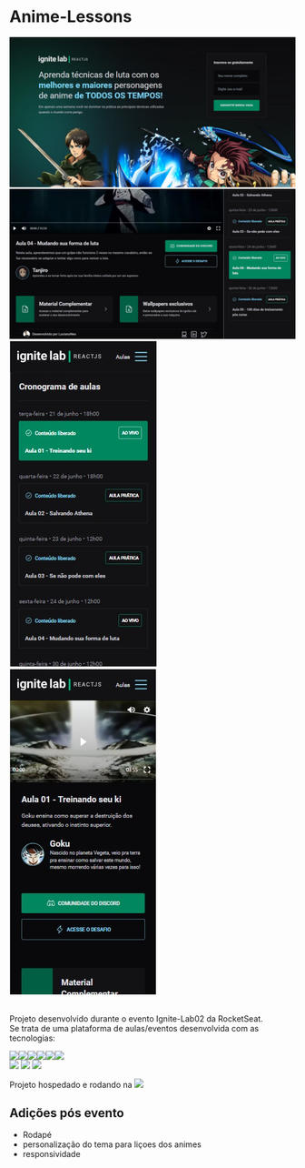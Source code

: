 # Anime-Lessons

<img src='screen1.jpg'>
<img src='screen2.jpg'>
<img src='screen3.jpg'>
<img src='screen4.jpg'>
<br>
<br>

Projeto desenvolvido durante o evento Ignite-Lab02 da RocketSeat.  
Se trata de uma plataforma de aulas/eventos desenvolvida com as tecnologias:
<div style='display:flex'>
<img src='https://img.shields.io/badge/REACTJS-blue'>
<img src='https://img.shields.io/badge/REACT_ROUTER_DOM-red'>
<img src='https://img.shields.io/badge/TYPESCRIPT-blue'>
<img src='https://img.shields.io/badge/GRAPHCMS-green'>
<img src='https://img.shields.io/badge/GRAPHQL-lightgreen'>
<img src='https://img.shields.io/badge/APOLLO-green'>
</div>
<img src='https://img.shields.io/badge/TAILWINDCSS-lightblue'>

<img src='https://img.shields.io/badge/VITE-blue'>
<img src='https://img.shields.io/badge/VIMEJS-orange'>

Projeto hospedado e rodando na 
<a href='https://anime-lessons.vercel.app/'><img src='https://img.shields.io/badge/VERCEL-blue'>
</a>

## Adições pós evento
- Rodapé
- personalização do tema para liçoes dos animes
- responsividade
